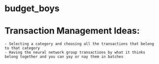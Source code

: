 # budget_boys

# Transaction Management Ideas:
    - Selecting a category and choosing all the transactions that belong to that category
    - Having the neural network group transactions by what it thinks belong together and you can yay or nay them in batches